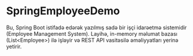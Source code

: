 # SpringEmployeeDemo
Bu, Spring Boot istifadə edərək yazılmış sadə bir işçi idarəetmə sistemidir (Employee Management System). Layihə, in-memory məlumat bazası (List&lt;Employee>) ilə işləyir və REST API vasitəsilə əməliyyatları yerinə yetirir.
